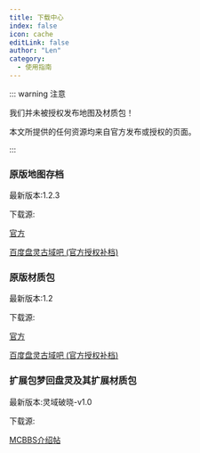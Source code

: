 ```yaml
---
title: 下载中心
index: false
icon: cache
editLink: false
author: "Len"
category:
  - 使用指南
---
```


::: warning  注意

我们并未被授权发布地图及材质包！

本文所提供的任何资源均来自官方发布或授权的页面。

::: 

### **原版地图存档**

最新版本:1.2.3

下载源:

 [官方](https://search.mcbbs.net/plugin.php?id=link_redirect&target=http%3A%2F%2Fpan-gu-continent.blogspot.tw%2F)

[百度盘灵古域吧 (官方授权补档)](https://tieba.baidu.com/p/6132497097?pn=1)



### **原版材质包**

最新版本:1.2

下载源:

[官方](http://pan-gu-continent.blogspot.com/)

[百度盘灵古域吧 (官方授权补档)](https://tieba.baidu.com/p/6132497097?pn=1)



### **扩展包梦回盘灵及其扩展材质包**

最新版本:灵域破晓-v1.0

下载源: 

[MCBBS介绍帖](https://search.mcbbs.net/thread-1116615-1-1.html)
